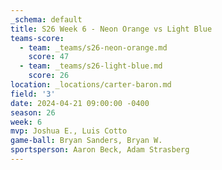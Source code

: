 ```yaml
---
_schema: default
title: S26 Week 6 - Neon Orange vs Light Blue
teams-score:
  - team: _teams/s26-neon-orange.md
    score: 47
  - team: _teams/s26-light-blue.md
    score: 26
location: _locations/carter-baron.md
field: '3'
date: 2024-04-21 09:00:00 -0400
season: 26
week: 6
mvp: Joshua E., Luis Cotto
game-ball: Bryan Sanders, Bryan W.
sportsperson: Aaron Beck, Adam Strasberg
---
```

